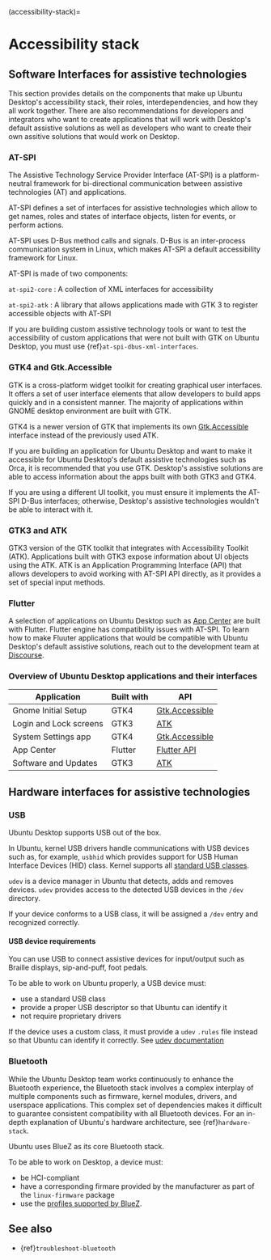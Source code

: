 (accessibility-stack)=
# Accessibility stack

## Software Interfaces for assistive technologies

This section provides details on the components that make up Ubuntu Desktop's accessibility stack, their roles, interdependencies, and how they all work together. There are also recommendations for developers and integrators who want to create applications that will work with Desktop's default assistive solutions as well as developers who want to create their own assitive solutions that would work on Desktop.

### AT-SPI

The Assistive Technology Service Provider Interface (AT-SPI) is a platform-neutral framework for bi-directional communication between assistive technologies (AT) and applications. 

AT-SPI defines a set of interfaces for assistive technologies which allow to get names, roles and states of interface objects, listen for events, or perform actions. 

AT-SPI uses D-Bus method calls and signals. D-Bus is an inter-process communication system in Linux, which makes AT-SPI a default accessibility framework for Linux.  

AT-SPI is made of two components:

`at-spi2-core`
: A collection of XML interfaces for accessibility

`at-spi2-atk`
: A library that allows applications made with GTK 3 to register accessible objects with AT-SPI

If you are building custom assistive technology tools or want to test the accessibility of custom applications that were not built with GTK on Ubuntu Desktop, you must use {ref}`at-spi-dbus-xml-interfaces`.

### GTK4 and Gtk.Accessible

GTK is a cross-platform widget toolkit for creating graphical user interfaces. It offers a set of user interface elements that allow developers to build apps quickly and in a consistent manner. The majority of applications within GNOME desktop environment are built with GTK.       

GTK4 is a newer version of GTK that implements its own [Gtk.Accessible](https://docs.gtk.org/gtk4/iface.Accessible.html) interface instead of the previously used ATK.

If you are building an application for Ubuntu Desktop and want to make it accessible for Ubuntu Desktop's default assistive technologies such as Orca, it is recommended that you use GTK. Desktop's assistive solutions are able to access information about the apps built with both GTK3 and GTK4.

If you are using a different UI toolkit, you must ensure it implements the AT-SPI D-Bus interfaces; otherwise, Desktop's assistive technologies wouldn't be able to interact with it. 

### GTK3 and ATK 

GTK3 version of the GTK toolkit that integrates with Accessibility Toolkit (ATK). Applications built with GTK3 expose information about UI objects using the ATK. ATK is an Application Programming Interface (API) that allows developers to avoid working with AT-SPI API directly, as it provides a set of special input methods. 

### Flutter

A selection of applications on Ubuntu Desktop such as [App Center](https://github.com/ubuntu/app-center) are built with Flutter. Flutter engine has compatibility issues with AT-SPI. To learn how to make Fluuter applications that would be compatible with Ubuntu Desktop's default assistive solutions, reach out to the development team at [Discourse](https://discourse.ubuntu.com/tag/flutter).


### Overview of Ubuntu Desktop applications and their interfaces

| Application              | Built with    | API                                                                |
| ------------------------ | ------------- | ------------------------------------------------------------------ |
| Gnome Initial Setup      | GTK4          | [Gtk.Accessible](https://docs.gtk.org/gtk4/iface.Accessible.html)  |        
| Login and Lock screens   | GTK3          | [ATK](https://docs.gtk.org/atk/) |
| System Settings app      | GTK4          | [Gtk.Accessible](https://docs.gtk.org/gtk4/iface.Accessible.html) |
| App Center               | Flutter       | [Flutter API](https://docs.flutter.dev/ui/accessibility-and-internationalization/accessibility) |
| Software and Updates     | GTK3          | [ATK](https://docs.gtk.org/atk/) |


## Hardware interfaces for assistive technologies

### USB 

Ubuntu Desktop supports USB out of the box. 

In Ubuntu, kernel USB drivers handle communications with USB devices such as, for example, `usbhid` which provides support for USB Human Interface Devices (HID) class. Kernel supports all [standard USB classes](https://www.usb.org/defined-class-codes).

`udev` is a device manager in Ubuntu that detects, adds and removes devices. `udev` provides access to the detected USB devices in the `/dev` directory.

If your device conforms to a USB class, it will be assigned a `/dev` entry and recognized correctly.

#### USB device requirements

You can use USB to connect assistive devices for input/output such as Braille displays, sip-and-puff, foot pedals.

To be able to work on Ubuntu properly, a USB device must:

* use a standard USB class 
* provide a proper USB descriptor so that Ubuntu can identify it
* not require proprietary drivers

If the device uses a custom class, it must provide a `udev` `.rules` file instead so that Ubuntu can identify it correctly. See [udev documentation](https://www.man7.org/linux/man-pages/man7/udev.7.html) 

### Bluetooth 

While the Ubuntu Desktop team works continuously to enhance the Bluetooth experience, the Bluetooth stack involves a complex interplay of multiple components such as firmware, kernel modules, drivers, and userspace applications. This complex set of dependencies makes it difficult to guarantee consistent compatibility with all Bluetooth devices. For an in-depth explanation of Ubuntu's hardware architecture, see {ref}`hardware-stack`.

Ubuntu uses BlueZ as its core Bluetooth stack. 

To be able to work on Desktop, a device must:

- be HCI-compliant
- have a corresponding firmare provided by the manufacturer as part of the `linux-firmware` package
- use the [profiles supported by BlueZ](https://www.bluez.org/profiles/).

## See also

* {ref}`troubleshoot-bluetooth`

